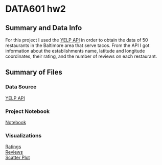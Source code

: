 # DATA601 hw2

## Summary and Data Info
For this project I used the [YELP API](https://api.yelp.com/v3/businesses/search) in order to obtain the data of 50 restaurants in the Baltimore area that serve tacos. From the API I got information about the establishments name, latitude and longitude coordinates, their rating, and the number of reviews on each restaurant. 

## Summary of Files

### Data Source
[YELP API](https://api.yelp.com/v3/businesses/search)

### Project Notebook
[Notebook](https://github.com/Oliviad27/DATA601-hw2/blob/main/DATA601%20hw2.ipynb)

### Visualizations
[Ratings](https://github.com/Oliviad27/DATA601-hw2/blob/main/ratings.png) 
<br>
[Reviews](https://github.com/Oliviad27/DATA601-hw2/blob/main/reviews.png)
<br>
[Scatter Plot](https://github.com/Oliviad27/DATA601-hw2/blob/main/scatter.png)





